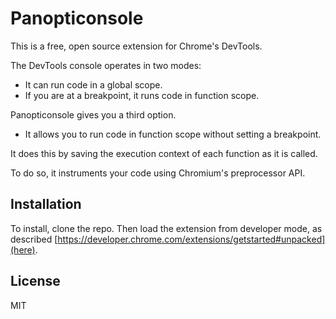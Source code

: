 Panopticonsole
==============

This is a free, open source extension for Chrome's DevTools.

The DevTools console operates in two modes:
* It can run code in a global scope.
* If you are at a breakpoint, it runs code in function scope.

Panopticonsole gives you a third option.
* It allows you to run code in function scope without setting a breakpoint.

It does this by saving the execution context of each function as it is called.

To do so, it instruments your code using Chromium's preprocessor API.

Installation
------------

To install, clone the repo.
Then load the extension from developer mode, as described [https://developer.chrome.com/extensions/getstarted#unpacked](here).

License
-------

MIT
